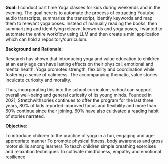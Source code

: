 **Goal:**
I conduct part time Yoga classes for kids during weekends and in the evening. The goal here is to automate the process of extracting Youtube audio transcripts, summarize the transcript, identify keywords and map them to relevant yoga poses. Instead of manually reading the books, then summarizing and identifying releavnt keywords and yoga poses, I wanted to automate the entire workflow using LLM and then create a mini application which can hold a repository/curriculum. 

**Background and Rationale:**

Research has shown that introducing yoga and value education to children at an early age can have lasting effects on their physical, emotional and mental health. Yoga promotes strength, flexibility and coordination while fostering a sense of calmness. The accompanying thematic, value stories inculcate curiosity and morality. 

Thus, incorporating this into the school curriculum, school can support overall well-being and general curiosity of its young minds. 
Founded in 2021, Stretchwithsories continues to offer the program for the last three years, 80% of kids reported improved focus and flexibility and more than 60% continue since their joining. 60% have also cultivated a reading habit of stories narrated. 

**Objective:**

To introduce children to the practice of yoga in a fun, engaging and age-appropriate manner 
To promote physical fitness, body awareness and gross motor skills among learners
To teach children simple breathing exercises and relaxation techniques
To cultivate mindfulness, empathy and emotional resilience


